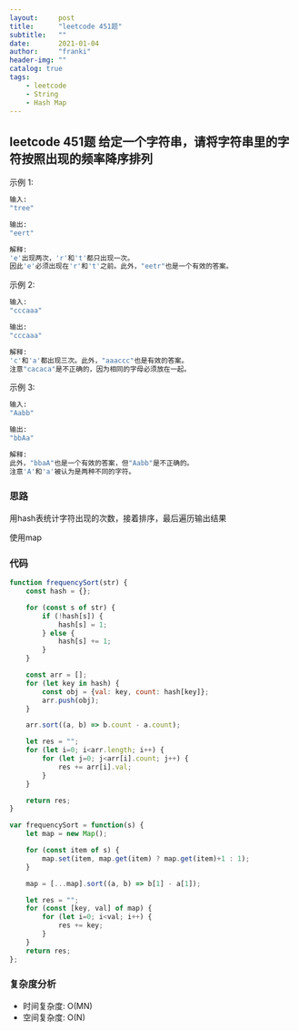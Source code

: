 ```yaml
---
layout:     post
title:      "leetcode 451题"
subtitle:   ""
date:       2021-01-04
author:     "franki"
header-img: ""
catalog: true
tags:
    - leetcode
    - String
    - Hash Map
---
```


## leetcode 451题 给定一个字符串，请将字符串里的字符按照出现的频率降序排列

示例 1:

```bash
输入:
"tree"

输出:
"eert"

解释:
'e'出现两次，'r'和't'都只出现一次。
因此'e'必须出现在'r'和't'之前。此外，"eetr"也是一个有效的答案。
```

示例 2:

```bash
输入:
"cccaaa"

输出:
"cccaaa"

解释:
'c'和'a'都出现三次。此外，"aaaccc"也是有效的答案。
注意"cacaca"是不正确的，因为相同的字母必须放在一起。
```

示例 3:

```bash
输入:
"Aabb"

输出:
"bbAa"

解释:
此外，"bbaA"也是一个有效的答案，但"Aabb"是不正确的。
注意'A'和'a'被认为是两种不同的字符。
```

### 思路

用hash表统计字符出现的次数，接着排序，最后遍历输出结果

使用map

### 代码

```js
function frequencySort(str) {
    const hash = {};

    for (const s of str) {
        if (!hash[s]) {
            hash[s] = 1;
        } else {
            hash[s] += 1;
        }
    }

    const arr = [];
    for (let key in hash) {
        const obj = {val: key, count: hash[key]};
        arr.push(obj);
    }

    arr.sort((a, b) => b.count - a.count);

    let res = "";
    for (let i=0; i<arr.length; i++) {
        for (let j=0; j<arr[i].count; j++) {
            res += arr[i].val;
        }
    }

    return res;
}

var frequencySort = function(s) {
    let map = new Map();

    for (const item of s) {
        map.set(item, map.get(item) ? map.get(item)+1 : 1);
    }

    map = [...map].sort((a, b) => b[1] - a[1]);

    let res = "";
    for (const [key, val] of map) {
        for (let i=0; i<val; i++) {
            res += key;
        }
    }
    return res;
};
```

### 复杂度分析

- 时间复杂度: O(MN)
- 空间复杂度: O(N)
